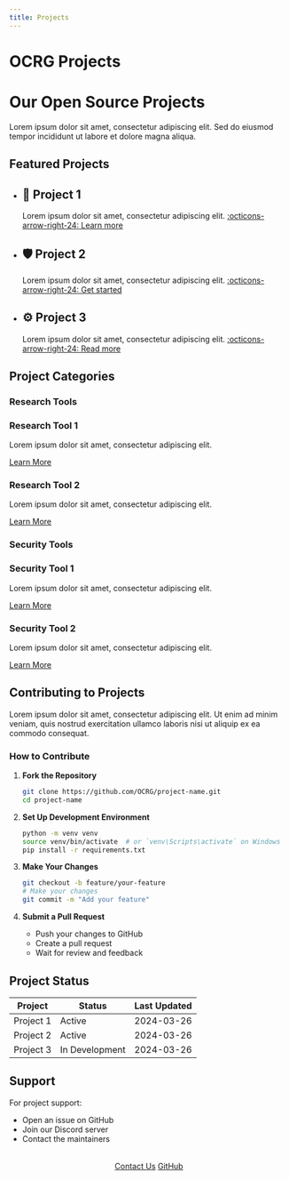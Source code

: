 ```yaml
---
title: Projects
---
```


# OCRG Projects

<div class="hero projects">
  <h1>Our Open Source Projects</h1>
  <p>Lorem ipsum dolor sit amet, consectetur adipiscing elit. Sed do eiusmod tempor incididunt ut labore et dolore magna aliqua.</p>
</div>

## Featured Projects

<div class="grid cards" markdown>

- :rocket: __Project 1__
    ---
    Lorem ipsum dolor sit amet, consectetur adipiscing elit.
    [:octicons-arrow-right-24: Learn more](project1.md)

- :shield: __Project 2__
    ---
    Lorem ipsum dolor sit amet, consectetur adipiscing elit.
    [:octicons-arrow-right-24: Get started](project2.md)

- :gear: __Project 3__
    ---
    Lorem ipsum dolor sit amet, consectetur adipiscing elit.
    [:octicons-arrow-right-24: Read more](project3.md)

</div>

## Project Categories

### Research Tools

<div class="feature-grid">
  <div class="feature-card">
    <h3>Research Tool 1</h3>
    <p>Lorem ipsum dolor sit amet, consectetur adipiscing elit.</p>
    <a href="research-tool1/" class="btn btn-outline">Learn More</a>
  </div>
  
  <div class="feature-card">
    <h3>Research Tool 2</h3>
    <p>Lorem ipsum dolor sit amet, consectetur adipiscing elit.</p>
    <a href="research-tool2/" class="btn btn-outline">Learn More</a>
  </div>
</div>

### Security Tools

<div class="feature-grid">
  <div class="feature-card">
    <h3>Security Tool 1</h3>
    <p>Lorem ipsum dolor sit amet, consectetur adipiscing elit.</p>
    <a href="security-tool1/" class="btn btn-outline">Learn More</a>
  </div>
  
  <div class="feature-card">
    <h3>Security Tool 2</h3>
    <p>Lorem ipsum dolor sit amet, consectetur adipiscing elit.</p>
    <a href="security-tool2/" class="btn btn-outline">Learn More</a>
  </div>
</div>

## Contributing to Projects

Lorem ipsum dolor sit amet, consectetur adipiscing elit. Ut enim ad minim veniam, quis nostrud exercitation ullamco laboris nisi ut aliquip ex ea commodo consequat.

### How to Contribute

1. **Fork the Repository**
   ```bash
   git clone https://github.com/OCRG/project-name.git
   cd project-name
   ```

2. **Set Up Development Environment**
   ```bash
   python -m venv venv
   source venv/bin/activate  # or `venv\Scripts\activate` on Windows
   pip install -r requirements.txt
   ```

3. **Make Your Changes**
   ```bash
   git checkout -b feature/your-feature
   # Make your changes
   git commit -m "Add your feature"
   ```

4. **Submit a Pull Request**
   - Push your changes to GitHub
   - Create a pull request
   - Wait for review and feedback

## Project Status

| Project | Status | Last Updated |
|---------|---------|--------------|
| Project 1 | Active | 2024-03-26 |
| Project 2 | Active | 2024-03-26 |
| Project 3 | In Development | 2024-03-26 |

## Support

For project support:

- Open an issue on GitHub
- Join our Discord server
- Contact the maintainers

<div style="text-align: center; margin: 2rem 0;">
  <a href="/contact/" class="md-button md-button--primary">Contact Us</a>
  <a href="https://github.com/OCRG" class="md-button">GitHub</a>
</div> 
